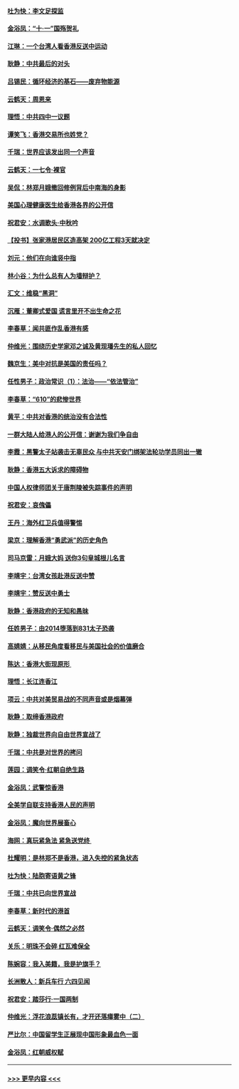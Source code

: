 #### [吐为快：李文足探监](../pages/nsc993/n11509622.md?t=09110200) 
#### [金浴凤：“十‧一”国殇贺礼](../pages/nsc993/n11509593.md?t=09110200) 
#### [江琳：一个台湾人看香港反送中运动](../pages/nsc993/n11509211.md?t=09110200) 
#### [耿静：中共最后的对头](../pages/nsc993/n11508308.md?t=09110200) 
#### [吕锡民：循环经济的基石——废弃物能源](../pages/nsc993/n11508212.md?t=09110200) 
#### [云鹤天：周恩来](../pages/nsc993/n11508055.md?t=09110200) 
#### [理悟：中共四中一议题](../pages/nsc993/n11507782.md?t=09110200) 
#### [谭笑飞：香港交易所也姓党？](../pages/nsc993/n11507753.md?t=09110200) 
#### [千瑞：世界应该发出同一个声音](../pages/nsc993/n11507290.md?t=09110200) 
#### [云鹤天：一七令‧裸官](../pages/nsc993/n11507177.md?t=09110200) 
#### [吴侃：林郑月娥撤回修例背后中南海的身影](../pages/nsc993/n11506876.md?t=09110200) 
#### [美国心理健康医生给香港各界的公开信](../pages/nsc993/n11506809.md?t=09110200) 
#### [祝君安：水调歌头‧中秋吟](../pages/nsc993/n11506758.md?t=09110200) 
#### [【投书】张家港居民区造高架 200亿工程3天就决定](../pages/nsc993/n11506682.md?t=09110200) 
#### [刘元：他们在向谁竖中指](../pages/nsc993/n11505384.md?t=09110200) 
#### [林小谷：为什么总有人为墙辩护？](../pages/nsc993/n11505226.md?t=09110200) 
#### [汇文：维稳“黑洞”](../pages/nsc993/n11504347.md?t=09110200) 
#### [沉雁：董卿式爱国 谎言里开不出生命之花](../pages/nsc993/n11503215.md?t=09110200) 
#### [李春草：闻共匪作乱香港有感](../pages/nsc993/n11503072.md?t=09110200) 
#### [仲维光：围绕历史学家邓之诚及黄现璠先生的私人回忆](../pages/nsc993/n11501330.md?t=09110200) 
#### [魏京生：美中对抗是美国的责任吗？](../pages/nsc993/n11500723.md?t=09110200) 
#### [任性男子：政治常识（1）：法治——“依法管治”](../pages/nsc993/n11500791.md?t=09110200) 
#### [李春草：“610”的悲惨世界](../pages/nsc993/n11501141.md?t=09110200) 
#### [黄平：中共对香港的统治没有合法性](../pages/nsc993/n11499473.md?t=09110200) 
#### [一群大陆人给港人的公开信：谢谢为我们争自由](../pages/nsc993/n11500402.md?t=09110200) 
#### [李霞：黑警太子站袭击无辜民众 与中共天安门绑架法轮功学员同出一辙](../pages/nsc993/n11499805.md?t=09110200) 
#### [耿静：香港五大诉求的障碍物](../pages/nsc993/n11497578.md?t=09110200) 
#### [中国人权律师团关于唐荆陵被失踪事件的声明](../pages/nsc993/n11500014.md?t=09110200) 
#### [祝君安：哀傀儡](../pages/nsc993/n11499776.md?t=09110200) 
#### [王丹：海外红卫兵值得警惕](../pages/nsc993/n11498138.md?t=09110200) 
#### [梁京：理解香港“勇武派”的历史角色](../pages/nsc993/n11498006.md?t=09110200) 
#### [司马京雷：月娥大妈  送你3句皇城根儿名言](../pages/nsc993/n11497885.md?t=09110200) 
#### [李靖宇：台湾女孩赴港反送中赞](../pages/nsc993/n11497721.md?t=09110200) 
#### [李靖宇：赞反送中勇士](../pages/nsc993/n11497452.md?t=09110200) 
#### [耿静：香港政府的无知和愚昧](../pages/nsc993/n11494238.md?t=09110200) 
#### [任姓男子：由2014堕落到831太子恐袭](../pages/nsc993/n11496683.md?t=09110200) 
#### [高婧婧：从移民角度看移民与美国社会的价值磨合](../pages/nsc993/n11495757.md?t=09110200) 
#### [陈达：香港大街现原形 ](../pages/nsc993/n11495441.md?t=09110200) 
#### [理悟：长江连香江](../pages/nsc993/n11495377.md?t=09110200) 
#### [项云：中共对美贸易战的不同声音或是烟幕弹](../pages/nsc993/n11494929.md?t=09110200) 
#### [耿静：取缔香港政府](../pages/nsc993/n11494218.md?t=09110200) 
#### [耿静：独裁世界向自由世界宣战了](../pages/nsc993/n11494190.md?t=09110200) 
#### [千瑞：中共是对世界的拷问](../pages/nsc993/n11493021.md?t=09110200) 
#### [莲园：调笑令‧红朝自绝生路](../pages/nsc993/n11493011.md?t=09110200) 
#### [金浴凤：武警惊香港](../pages/nsc993/n11492994.md?t=09110200) 
#### [全美学自联支持香港人民的声明](../pages/nsc993/n11492630.md?t=09110200) 
#### [金浴凤：魔向世界展畜心](../pages/nsc993/n11492599.md?t=09110200) 
#### [海网：真玩紧急法 紧急送党终 ](../pages/nsc993/n11492535.md?t=09110200) 
#### [杜耀明：是林郑不是香港，进入失控的紧急状态](../pages/nsc993/n11491420.md?t=09110200) 
#### [吐为快：陆胞寄语黄之锋](../pages/nsc993/n11491117.md?t=09110200) 
#### [千瑞：中共已向世界宣战](../pages/nsc993/n11490123.md?t=09110200) 
#### [李春草：新时代的港首](../pages/nsc993/n11489864.md?t=09110200) 
#### [云鹤天：调笑令·偶然之必然](../pages/nsc993/n11489701.md?t=09110200) 
#### [关乐：明珠不会碎 红瓦难保全](../pages/nsc993/n11489647.md?t=09110200) 
#### [陈婉容：我入美籍，我是护旗手？](../pages/nsc993/n11487908.md?t=09110200) 
#### [长洲散人：新兵车行 六四见闻](../pages/nsc993/n11487729.md?t=09110200) 
#### [祝君安：踏莎行‧一国两制](../pages/nsc993/n11487699.md?t=09110200) 
#### [仲维光：浮花浪蕊镇长有，才开还落瘴雾中（二）](../pages/nsc993/n11483286.md?t=09110200) 
#### [严比尔：中国留学生正展现中国形象最血色一面](../pages/nsc993/n11485145.md?t=09110200) 
#### [金浴凤：红朝威权赋](../pages/nsc993/n11485191.md?t=09110200) 

----
#### [ >>> 更早内容 <<< ](../indexes/nsc993-earlier.md)
